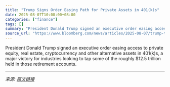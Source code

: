 ```yaml
---
title: "Trump Signs Order Easing Path for Private Assets in 401(k)s"
date: 2025-08-07T10:00:00+08:00
categories: ["finance"]
tags: []
summary: "President Donald Trump signed an executive order easing access to private equity, real estate, cryptocurrency and other alternative assets in 401(k)s, a major victory for industries looking to tap som"
source_url: "https://www.bloomberg.com/news/articles/2025-08-07/trump-to-sign-order-easing-path-for-private-assets-in-401-k-s"
---
```


President Donald Trump signed an executive order easing access to private equity, real estate, cryptocurrency and other alternative assets in 401(k)s, a major victory for industries looking to tap some of the roughly $12.5 trillion held in those retirement accounts.

---

*来源: [原文链接](https://www.bloomberg.com/news/articles/2025-08-07/trump-to-sign-order-easing-path-for-private-assets-in-401-k-s)*
